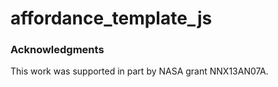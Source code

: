 # affordance_template_js

### Acknowledgments

This work was supported in part by NASA grant NNX13AN07A.
